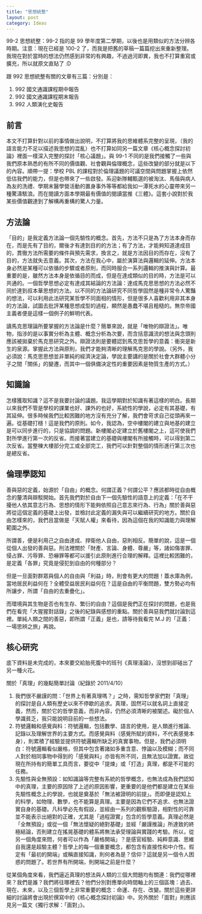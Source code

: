 ```yaml
---
title: "思想統整"
layout: post
category: Ideas
---
```

99-2 思想統整：99-2 指的是 99 學年度第二學期，以後也是用類似的方法分辨各時期。注意：現在已經是 100-2 了，而我是把舊的草稿一篇篇挖出來重新整理。我現在對於當時的想法仍然感到非常的有興趣，不過過河即異，我也不打算重寫或擴充，所以就原文直貼了 :D

跟 992 思想統整有關的文章有三篇：分別是：

1. 992 國文通識課程期中報告
2. 992 國文通識課程期末報告
3. 992 人類演化史報告

## 前言

本文不打算針對以前的事情做出說明，不打算將我的思維體系完整的呈現，（我的語言能力不足以描述我思想的混亂）也不打算如同另一篇文章《核心概念探討初論》裡面一樣深入完整的探討「核心議題」。與 99-1 不同的是我們接觸了一些與我們原本熟悉的有所不同的價值觀、社會觀與倫理概念，這些改變的部分就是以下的內容。順帶一提：學校 PBL 的課程對於倫理議題的可議空間與問題掌握上依然低估我們的能力，但是也帶來了一些啟發。系迎新隊輔甄選的被淘汰、馬偕與病人為友的洗禮、學期末醫學營活動的置身事外等等都給我如一潭死水的心靈帶來另一種驚濤駭浪。而在閱讀方面本學期最有價值的閱讀當推《三體》。這套小說對於我某些價值觀達到了解構再重構的驚人力量。

## 方法論

「目的」是我定義方法論一個先驗性的概念。首先，方法不只是為了方法本身而存在，而是先有了目的，爾後才有達到目的的方法；有了方法，才能夠知道達成目的，貫徹方法所需要的條件與預先需求，換言之，就是方法因目的而存在，沒有了目的，方法就失去意義。其次，方法在我心中，屬於演算法與邏輯的延伸。方法本身必然是某種可以依循的步驟或者原則，而同時服合一系列邏輯的推演與計算。最重要的是，雖然方法本身是依循目的而成，但是在達成類似的目的時，方法是可以共通的。一個哲學思想必定有達成其結論的方法論：達成馬克思思想的方法必然不同於達到叔本華思想的方法。以不同的方法論研究不同哲學固然是種非常令人驚豔的想法，可以利用此法研究某哲學不同面相的情形，但是很多人喜歡利用非其本身的方法論，試圖去批評某種思想成型的過程，顯然是愚蠢不堪且粗糙的。無奈帝國主義者便是這樣一個例子的鮮明代表。

讀馬克思理論所要掌握的方法論是什麼？簡單來說，就是「唯物的辯證法」。唯物，指涉的是以事實分析為主體、概念分析為次要，而含括意識流的想法與念頭則應該被拋棄於馬克思研究之外。辯證法則是要體認到馬克思哲學的意義：衝突是新生的泉源。掌握此方法與原則，我們才能夠清晰的理解馬克思的學說。（另外，我必須說：馬克思思想並非單純的經濟決定論，學說主要講的是關於社會大群體小分子之間「關係」的變遷，而其中一個俱備決定性的重要因素是物質生產的方式。）

## 知識論

怎樣獲取知識？這不是我要討論的議題。我這學期對於知識有著這樣的明白。長期以來我們不管是學校的課業也好、課外的也好，系統性的學說，必定有其基礎，有其延伸。很多時候我們比較困難的地方沒有充分了解，我們會苛求自己從頭再來一遍。從基礎打穩！這是我們的原則。如今，我認為，空中樓閣的建立與地基的建立是可以同步進行的，只是協調的問題。新樓閣必定建立於舊樓閣之上，這可使我們對所學進行第一次的反省。而接著當建立的基礎與樓閣有所接觸時，可以得到第二次反省。當整棟大樓部分完工或全部完工，我們可以針對整個的情形進行第三次也是總反省。

## 倫理學認知

善與惡的定義，始源於「自由」的概念。何謂正義？何謂公平？應該都時從自由概念的釐清與辯駁開始。首先我們對於自由下一個先驗性的語意上的定義：「在不干擾他人依其意志行為、思想的情形下能夠依照自己意志來行為、行為」關於善與惡將從這個定義的基礎上出發，並檢討此定義的漏失與可以繼續研究的地方。關於自由怎樣來的，我們且當做是「天賦人權」來看待，因為這個在我的知識能力與理解範圍之外。

所謂善，便是利用己之自由達成、捍衛他人自由，惡則相反。簡單的說，這是一個從個人出發的善與惡。刑法裡關於「財產、言論、身體、尊嚴」等，諸如傷害罪、侵占罪、污辱罪、恐嚇罪等都可以援引此原則進行合理的解釋。這裡比較困難的，是定義「各罪」究竟是侵犯到自由的何種部分？

 但是一旦面對群眾與個人的自由與「利益」時，則會有更大的問題！蓋水庫為例，當地居民利益何在？全體受益居民利益何在？這是自由的平衡問題，雙方勢必均有所讓步，所謂「自由的去重疊化」。

而環境與其生物是否也有生存、繁衍的自由？這個是我們正在探討的問題，也是我們在看完「大猩猩對話錄」之後的紀錄與感想的重點。關於善與惡我們就討論到這裡。單純人類之間的善惡，即所謂「正義」是也，請等待我看完 M.J 的「正義：一場思辨之旅」再說。

## 核心研究

底下資料是未完成的，本來要交給胎死腹中的班刊《真理淺論》，沒想到卻碰出了另一種火花。

關於「真理」的幾點簡單討論（紀錄於 2011/4/10）

1. 我們很不嚴謹的問：「世界上有著真理嗎？」之時，需知哲學家們對「真理」的探討是自人類有歷史以來不停歇的追求。真理，固然可以就名詞上直接定義，然而，關於它的哲學意義，而非內容，仍然必須清晰的被闡述。礙於個人學識貧乏，我只能說明目前的一些想法。
2. 符號邏輯和感覺與料：符號邏輯，包括數學、語言的使用，是人類進行推論、記錄以及理解世界的主要方式。而感覺與料（感覺所賦的資料，不代表感覺本身），則累積了經驗並提供符號邏輯所缺乏的真實事物。但是，我們必須明白：符號邏輯看似嚴格，但其中包含著諸如多重含意、悖論以及模糊；而不同人對於相同事物中得到的「感覺與料」亦皆有所不同，且無法加以證實。故從現在所持有的簡單工具而言，要從中「提煉」或「打造」真理，都是不可能的任務。
3. 先驗性與全無預設：如知識論等完整有系統的哲學概念，也無法成為我們認知中的真理，主要的原因除了上述的原因影響，更重要的是他們都是建立在某些先驗性概念上的學說，也就是奠基於「無法被證明的前提」。而即便是認知上的科學，如物理、數學，也不能算是真理。主要是因為它們不追求、也無法證實自身的基礎。凡科學必先有假設，並經由一系列的觀察驗證，相對性的可靠並不能表示出絕對的正確，尤其是「過程證實」包含的哲學意義。真理必然是「全無預設」或從一個「無法懷疑的絕對基礎」並經「嚴謹推論」所達致的終極結論，否則建立在搖晃基礎的體系將無法承受理論與實踐的考驗。所以，從另一個角度來問，何者可以作為「嚴格開端」？是感官經驗、純粹意識、思維自我還是超驗主體？哲學上的每一個重要概念，都包含有直接性和中介性。假定有「最初的開端」或稱直接知識，則何者為是？信仰？這就是另一個令人困惑的問題了。若世界有所開端，則開端之前是什麼？

從某個角度來看，我們逼近真理的想法與人類的三個大問題均有關連：我們從哪裡來？我們是誰？我們將往哪裡去？他們分別對應單向時間軸上的三個區塊：過去、現在、未來，以及三個哲學上非常重要的概念：命運、存在、改變。關於這些更詳細的討論將會出現於撰寫中的《核心概念探討初論》中。另外關於「面對」則應該見另一篇文《獨行求解：「面對」》。